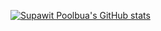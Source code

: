 [![Supawit Poolbua's GitHub stats](https://github-readme-stats.vercel.app/api?username=realsomeANT)](https://github.com/anuraghazra/github-readme-stats)
